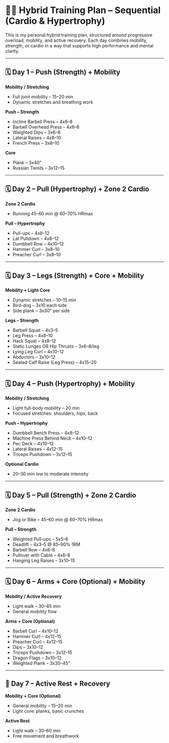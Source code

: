 # 🏋️‍♂️ Hybrid Training Plan – Sequential (Cardio & Hypertrophy)

This is my personal hybrid training plan, structured around progressive overload, mobility, and active recovery. Each day combines mobility, strength, or cardio in a way that supports high performance and mental clarity.

---

## 🗓 Day 1 – Push (Strength) + Mobility

**Mobility / Stretching**
- Full joint mobility – 15–20 min
- Dynamic stretches and breathing work

**Push – Strength**
- Incline Barbell Press – 4x6–8
- Barbell Overhead Press – 4x6–8
- Weighted Dips – 3x6–8
- Lateral Raises – 4x8–10
- French Press – 3x8–10

**Core**
- Plank – 3x40"
- Russian Twists – 3x12–15

---

## 🗓 Day 2 – Pull (Hypertrophy) + Zone 2 Cardio

**Zone 2 Cardio**
- Running 45–60 min @ 60–70% HRmax

**Pull – Hypertrophy**
- Pull-ups – 4x8–12
- Lat Pulldown – 4x8–12
- Dumbbell Row – 4x10–12
- Hammer Curl – 3x8–10
- Preacher Curl – 3x8–10

---

## 🗓 Day 3 – Legs (Strength) + Core + Mobility

**Mobility + Light Core**
- Dynamic stretches – 10–15 min
- Bird-dog – 3x10 each side
- Side plank – 3x30" per side

**Legs – Strength**
- Barbell Squat – 4x3–5
- Leg Press – 4x8–10
- Hack Squat – 4x8–12
- Static Lunges OR Hip Thrusts – 3x6–8/leg
- Lying Leg Curl – 4x10–12
- Abductors – 3x10–12
- Seated Calf Raise (Leg Press) – 4x15–20

---

## 🗓 Day 4 – Push (Hypertrophy) + Mobility

**Mobility / Stretching**
- Light full-body mobility – 20 min
- Focused stretches: shoulders, hips, back

**Push – Hypertrophy**
- Dumbbell Bench Press – 4x8–12
- Machine Press Behind Neck – 4x10–12
- Pec Deck – 4x10–12
- Lateral Raises – 4x12–15
- Triceps Pushdown – 3x12–15

**Optional Cardio**
- 20–30 min low to moderate intensity

---

## 🗓 Day 5 – Pull (Strength) + Zone 2 Cardio

**Zone 2 Cardio**
- Jog or Bike – 45–60 min @ 60–70% HRmax

**Pull – Strength**
- Weighted Pull-ups – 5x5–6
- Deadlift – 4x3–5 @ 85–90% 1RM
- Barbell Row – 4x6–8
- Pullover with Cable – 4x6–8
- Hanging Leg Raises – 3x10–15

---

## 🗓 Day 6 – Arms + Core (Optional) + Mobility

**Mobility / Active Recovery**
- Light walk – 30–45 min
- General mobility flow

**Arms + Core (Optional)**
- Barbell Curl – 4x10–12
- Hammer Curl – 4x12–15
- Preacher Curl – 4x12–15
- Dips – 3x10–12
- Triceps Pushdown – 3x12–15
- Dragon Flags – 3x10–12
- Weighted Plank – 3x30–45"

---

## 🧘 Day 7 – Active Rest + Recovery

**Mobility + Core (Optional)**
- General mobility – 15–20 min
- Light core: planks, basic crunches

**Active Rest**
- Light walk – 30–60 min
- Free movement and breathwork
